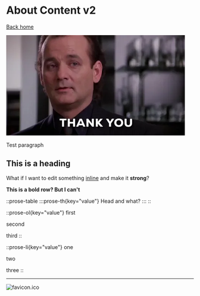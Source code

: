 # About Content v2

[Back home](/)

![3otPoOxyDTXjzpMbIY.webp](/3otPoOxyDTXjzpMbIY.webp)

Test paragraph

## This is a heading

What if I want to edit something [inline](https://happydog.digital) and make it **strong**?

**This is a bold row? But I can't**

::prose-table
  :::prose-th{key="value"}
  Head and what?
  :::
::

::prose-ol{key="value"}
first

second

third
::

::prose-li{key="value"}
one

two

three
::

---

![favicon.ico](/favicon.ico)
